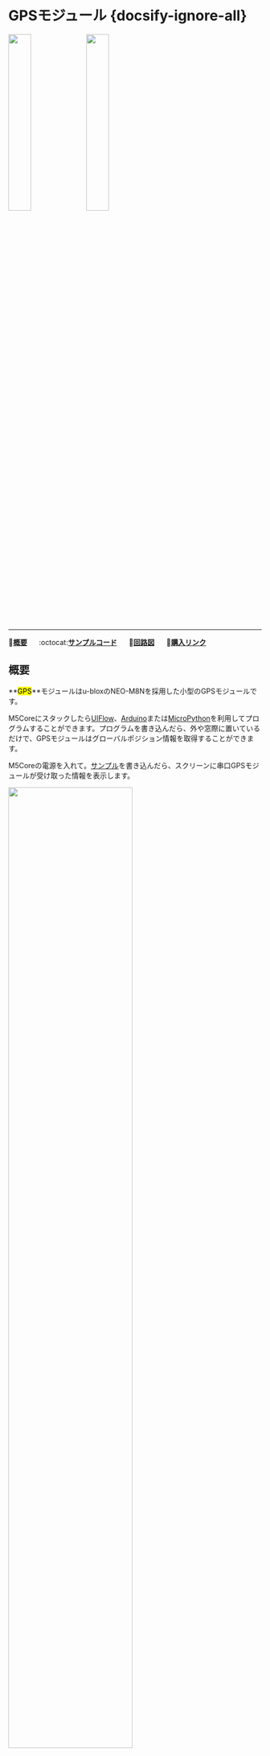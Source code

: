 # GPSモジュール {docsify-ignore-all}

<img src="assets/img/product_pics/module/module_gps_01.png" width="30%" height="30%"> <img src="assets/img/product_pics/module/module_gps_02.png" width="30%" height="30%">

***

:memo:**[概要](#概要)**&nbsp;&nbsp;&nbsp;&nbsp;&nbsp;&nbsp;:octocat:**[サンプルコード](#サンプルコード)**&nbsp;&nbsp;&nbsp;&nbsp;&nbsp;&nbsp;:electric_plug:**[回路図](#回路図)**&nbsp;&nbsp;&nbsp;&nbsp;&nbsp;&nbsp;🛒**[購入リンク](https://www.aliexpress.com/store/product/M5Stack-gps-mcx-iot-arduino-ESP32/3226069_32840757048.html)**

## 概要

**<mark>GPS</mark>**モジュールはu-bloxのNEO-M8Nを採用した小型のGPSモジュールです。

M5Coreにスタックしたら[UIFlow](http://flow.m5stack.com)、[Arduino](http://www.arduino.cc)または[MicroPython](http://www.micropython.org)を利用してプログラムすることができます。プログラムを書き込んだら、外や窓際に置いているだけで、GPSモジュールはグローバルポジション情報を取得することができます。

M5Coreの電源を入れて。[サンプル](https://github.com/m5stack/M5-ProductExampleCodes/tree/master/Module/GPS/Arduino)を書き込んだら、スクリーンに串口GPSモジュールが受け取った情報を表示します。

<img src="assets/img/product_pics/module/module_gps_07.png" width="70%" height="70%">

NEO-M8Nは、複数のGNSSシステム（Beidou、Galileo、GLONASS、GPS / QZSS）をサポートする72チャンネルの[u-blox](https://www.u-blox.com)M8 GNSSエンジンを統合しており、3つのGNSSシステムから同時にデータを受信できます。

GPSモジュールはデフォルトでは**UART2(GPIO16, GPIO17)**でM5Coreと通信します。 ([u-center-just-for-Windows](https://www.u-blox.com/en/product/u-center-windows)を通して、ボーレートを変更可能）

GPIO16、GPIO17を他の目的に使用する場合は、GPSモジュールにデフォルトで接続されているTXDとRXDをカッターで切断し、ハンダまたは0Ω抵抗を使用してそれらを別のポート（GPIO3、GPIO13、GPIO1、GPIO5）に接続する必要があります。

*シリアル接続：ボーレート(デフォルト 9600bps)、データビット数 (8ビット)、スタートビット(1ビット)、ストップビット(1ビット)、 パリティ(なし)*

<img src="assets/img/product_pics/module/module_gps_06.png" width="70%" height="70%">

!> **M5Stack Fire**ではPSRAMとの接続にGPIO16/17を使用しており、デフォルトではGPSモジュールのTXD/RXD(GPIO16, GPIO17)と重複しています。その為、M5Stack FireからGPSモジュールを利用する場合は、GPSモジュール上のTXDとRXDのデフォルトパターンをカッターなどでカットし、半田や0Ω抵抗を用いて別のポートにつなぎ変える必要があります。

## 特徴

- NEO-G8N搭載
- 動作電圧: 2.7 ~ 3.6
- 動作温度: -40 ~ 80°C
- アンテナタイプ: 内蔵または外付けアンテナを選択可能
- 3つのGNSSシステムデータを受信可能
- 水平位置精度：最小 2.5m
- u-center-just-for-Windowsによる簡単なファームウェアアップグレードのためのフラッシュ内蔵
- 高受信感度 (–167 dBm)
- 最大 3 GNSS 同時受信可能（GPS, Galileo, GLONASS, BeiDou/COMPASS)
- NEO‐7およびNEO‐   6シリーズとの下位互換性

## パッケージ内容

- 1x GPSモジュール
- 1x 外付けアンテナ

## アプリケーション

- 子供向けGPSブレスレット
- GPSによる物流トラッキングシステム

## 関連リンク

- **[公式ビデオ](https://www.youtube.com/channel/UCozgFVglWYQXbvTmGyS739w)**
- **[フォーラム](http://forum.m5stack.com/)**
- **データシート**
  - [NEO-M8N](https://www.u-blox.com/sites/default/files/NEO-M8-FW3_DataSheet_%28UBX-15031086%29.pdf)
- **[GPS情報](https://www.u-blox.com/zh/product/neo-m8-series)**
- **[TinyGPS++ライブラリ公式](http://arduiniana.org/libraries/tinygpsplus/)**
- **[u-bloxプロトコルマニュアル](https://www.u-blox.com/sites/default/files/products/documents/u-blox8-M8_ReceiverDescrProtSpec_%28UBX-13003221%29_Public.pdf)**


## サンプルコード

### Arduino IDE

*完全なソースコードは[こちら](https://github.com/m5stack/M5-ProductExampleCodes/tree/master/Module/GPS/Arduino)。*

```arduino
#include <M5Stack.h>

/* By default, GPS is connected with M5Core through UART2 */
HardwareSerial GPSRaw(2);

void setup() {
  M5.begin();
  GPSRaw.begin(9600);// GPS init
  Serial.println("hello");
  termInit();
}

void loop() {
  // put your main code here, to run repeatedly:
  if(Serial.available()) {
    int ch = Serial.read();
    GPSRaw.write(ch);
  }
  if(GPSRaw.available()) {
    int ch = GPSRaw.read();// read GPS information
    Serial.write(ch);
    termPutchar(ch);
  }
}
```

`GPSRaw.ino`を実行後、シリアルターミナルには以下の情報が表示されます。

<img src="assets/img/product_pics/module/module_example/GPS/example_module_gps_01.png">

**プロトコル：[u-bloxプロトコルマニュアル](https://www.u-blox.com/sites/default/files/products/documents/u-blox8-M8_ReceiverDescrProtSpec_%28UBX-13003221%29_Public.pdf)を参考にしてください。以下は、NMEAプロトコルでxxRMCメッセージを取得する例です。**

<img src="assets/img/product_pics/module/module_example/GPS/example_module_gps_02.png">

## 回路図

<img src="assets/img/product_pics/module/gps_sch.png">
